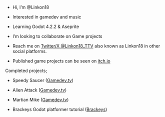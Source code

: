 - Hi, I’m @Linkon18

- Interested in gamedev and music

- Learning Godot 4.2.2 & Aseprite

- I’m looking to collaborate on Game projects

- Reach me on [Twitter/X @Linkon18_TTV](https://x.com/Linkon18_TTV) also known as Linkon18 in other social platforms.

- Published game projects can be seen on [itch.io](https://linkon18.itch.io/)

Completed projects;

- Speedy Saucer ([Gamedev.tv](https://www.gamedev.tv/courses/godot-complete-2d))
  
- Alien Attack ([Gamedev.tv](https://www.gamedev.tv/courses/godot-complete-2d))
  
- Martian Mike ([Gamedev.tv](https://www.gamedev.tv/courses/godot-complete-2d))

- Brackeys Godot platformer tutorial ([Brackeys](https://www.youtube.com/watch?v=LOhfqjmasi0))

<!---
Linkon18/Linkon18 is a ✨ special ✨ repository because its `README.md` (this file) appears on your GitHub profile.
You can click the Preview link to take a look at your changes.
--->
